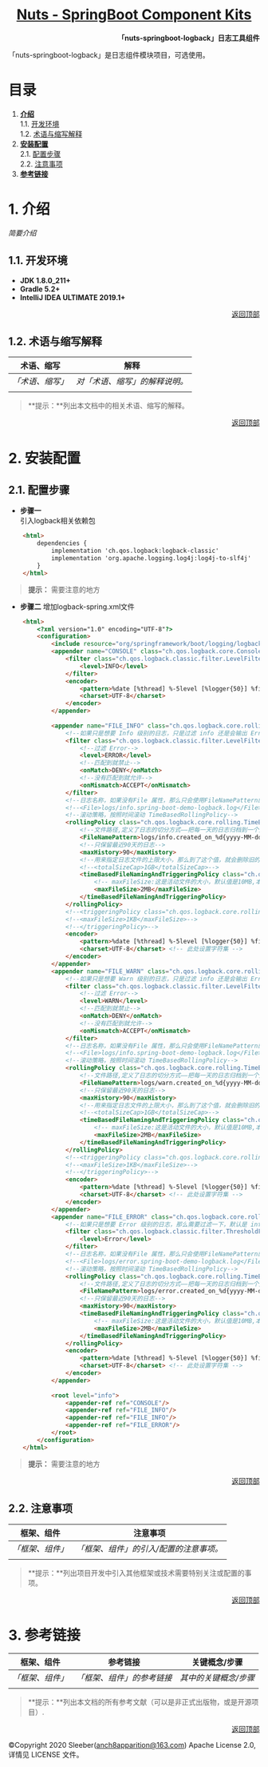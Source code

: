 <h1 align="center"><a href="README.md">Nuts - SpringBoot Component Kits</a></h1>  

**<p align="right">「nuts-springboot-logback」日志工具组件</p>**
「nuts-springboot-logback」是日志组件模块项目，可选使用。  
# <a id="nav">目录</a>

1. **[介绍](#info)**  
    1.1. [开发环境](#dev)  
    1.2. [术语与缩写解释](#word)
2. **[安装配置](#config)**  
    2.1. [配置步骤](#step)  
    2.2. [注意事项](#focus) 
3. **[参考链接](#ref)** 

# <a id="info">1. 介绍</a>
*简要介绍*    

## <a id="dev">1.1. 开发环境</a>  
- **JDK 1.8.0_211+**
- **Gradle 5.2+**
- **IntelliJ IDEA ULTIMATE 2019.1+**

<p align="right"><a href="#">返回顶部</a></p>  

## <a id="word">1.2. 术语与缩写解释</a>  
| 术语、缩写 | 解释 |
| --- | --- |
| *「术语、缩写」* | *对「术语、缩写」的解释说明。* |
| | |
> **提示：**列出本文档中的相关术语、缩写的解释。

<p align="right"><a href="#">返回顶部</a></p>  

# <a id="config">2. 安装配置</a>
## <a id="step">2.1. 配置步骤</a>  

+ **步骤一**  
    引入logback相关依赖包
```html
    <html>
        dependencies {
            implementation 'ch.qos.logback:logback-classic'
            implementation 'org.apache.logging.log4j:log4j-to-slf4j'
        }
    </html>
```  
> **提示：** 需要注意的地方  

+ **步骤二** 
    增加logback-spring.xml文件
```html
    <html>
        <?xml version="1.0" encoding="UTF-8"?>
        <configuration>
            <include resource="org/springframework/boot/logging/logback/defaults.xml"/>
            <appender name="CONSOLE" class="ch.qos.logback.core.ConsoleAppender">
                <filter class="ch.qos.logback.classic.filter.LevelFilter">
                    <level>INFO</level>
                </filter>
                <encoder>
                    <pattern>%date [%thread] %-5level [%logger{50}] %file:%line - %msg%n</pattern>
                    <charset>UTF-8</charset>
                </encoder>
            </appender>
        
            <appender name="FILE_INFO" class="ch.qos.logback.core.rolling.RollingFileAppender">
                <!--如果只是想要 Info 级别的日志，只是过滤 info 还是会输出 Error 日志，因为 Error 的级别高， 所以我们使用下面的策略，可以避免输出 Error 的日志-->
                <filter class="ch.qos.logback.classic.filter.LevelFilter">
                    <!--过滤 Error-->
                    <level>ERROR</level>
                    <!--匹配到就禁止-->
                    <onMatch>DENY</onMatch>
                    <!--没有匹配到就允许-->
                    <onMismatch>ACCEPT</onMismatch>
                </filter>
                <!--日志名称，如果没有File 属性，那么只会使用FileNamePattern的文件路径规则如果同时有<File>和<FileNamePattern>，那么当天日志是<File>，明天会自动把今天的日志改名为今天的日期。即，<File> 的日志都是当天的。-->
                <!--<File>logs/info.spring-boot-demo-logback.log</File>-->
                <!--滚动策略，按照时间滚动 TimeBasedRollingPolicy-->
                <rollingPolicy class="ch.qos.logback.core.rolling.TimeBasedRollingPolicy">
                    <!--文件路径,定义了日志的切分方式——把每一天的日志归档到一个文件中,以防止日志填满整个磁盘空间-->
                    <FileNamePattern>logs/info.created_on_%d{yyyy-MM-dd}.part_%i.log</FileNamePattern>
                    <!--只保留最近90天的日志-->
                    <maxHistory>90</maxHistory>
                    <!--用来指定日志文件的上限大小，那么到了这个值，就会删除旧的日志-->
                    <!--<totalSizeCap>1GB</totalSizeCap>-->
                    <timeBasedFileNamingAndTriggeringPolicy class="ch.qos.logback.core.rolling.SizeAndTimeBasedFNATP">
                        <!-- maxFileSize:这是活动文件的大小，默认值是10MB,本篇设置为1KB，只是为了演示 -->
                        <maxFileSize>2MB</maxFileSize>
                    </timeBasedFileNamingAndTriggeringPolicy>
                </rollingPolicy>
                <!--<triggeringPolicy class="ch.qos.logback.core.rolling.SizeBasedTriggeringPolicy">-->
                <!--<maxFileSize>1KB</maxFileSize>-->
                <!--</triggeringPolicy>-->
                <encoder>
                    <pattern>%date [%thread] %-5level [%logger{50}] %file:%line - %msg%n</pattern>
                    <charset>UTF-8</charset> <!-- 此处设置字符集 -->
                </encoder>
            </appender>
            <appender name="FILE_WARN" class="ch.qos.logback.core.rolling.RollingFileAppender">
                <!--如果只是想要 Warn 级别的日志，只是过滤 info 还是会输出 Error 日志，因为 Error 的级别高， 所以我们使用下面的策略，可以避免输出 Error 的日志-->
                <filter class="ch.qos.logback.classic.filter.LevelFilter">
                    <!--过滤 Error-->
                    <level>WARN</level>
                    <!--匹配到就禁止-->
                    <onMatch>DENY</onMatch>
                    <!--没有匹配到就允许-->
                    <onMismatch>ACCEPT</onMismatch>
                </filter>
                <!--日志名称，如果没有File 属性，那么只会使用FileNamePattern的文件路径规则如果同时有<File>和<FileNamePattern>，那么当天日志是<File>，明天会自动把今天的日志改名为今天的日期。即，<File> 的日志都是当天的。-->
                <!--<File>logs/info.spring-boot-demo-logback.log</File>-->
                <!--滚动策略，按照时间滚动 TimeBasedRollingPolicy-->
                <rollingPolicy class="ch.qos.logback.core.rolling.TimeBasedRollingPolicy">
                    <!--文件路径,定义了日志的切分方式——把每一天的日志归档到一个文件中,以防止日志填满整个磁盘空间-->
                    <FileNamePattern>logs/warn.created_on_%d{yyyy-MM-dd}.part_%i.log</FileNamePattern>
                    <!--只保留最近90天的日志-->
                    <maxHistory>90</maxHistory>
                    <!--用来指定日志文件的上限大小，那么到了这个值，就会删除旧的日志-->
                    <!--<totalSizeCap>1GB</totalSizeCap>-->
                    <timeBasedFileNamingAndTriggeringPolicy class="ch.qos.logback.core.rolling.SizeAndTimeBasedFNATP">
                        <!-- maxFileSize:这是活动文件的大小，默认值是10MB,本篇设置为1KB，只是为了演示 -->
                        <maxFileSize>2MB</maxFileSize>
                    </timeBasedFileNamingAndTriggeringPolicy>
                </rollingPolicy>
                <!--<triggeringPolicy class="ch.qos.logback.core.rolling.SizeBasedTriggeringPolicy">-->
                <!--<maxFileSize>1KB</maxFileSize>-->
                <!--</triggeringPolicy>-->
                <encoder>
                    <pattern>%date [%thread] %-5level [%logger{50}] %file:%line - %msg%n</pattern>
                    <charset>UTF-8</charset> <!-- 此处设置字符集 -->
                </encoder>
            </appender>
            <appender name="FILE_ERROR" class="ch.qos.logback.core.rolling.RollingFileAppender">
                <!--如果只是想要 Error 级别的日志，那么需要过滤一下，默认是 info 级别的，ThresholdFilter-->
                <filter class="ch.qos.logback.classic.filter.ThresholdFilter">
                    <level>Error</level>
                </filter>
                <!--日志名称，如果没有File 属性，那么只会使用FileNamePattern的文件路径规则如果同时有<File>和<FileNamePattern>，那么当天日志是<File>，明天会自动把今天的日志改名为今天的日期。即，<File> 的日志都是当天的。-->
                <!--<File>logs/error.spring-boot-demo-logback.log</File>-->
                <!--滚动策略，按照时间滚动 TimeBasedRollingPolicy-->
                <rollingPolicy class="ch.qos.logback.core.rolling.TimeBasedRollingPolicy">
                    <!--文件路径,定义了日志的切分方式——把每一天的日志归档到一个文件中,以防止日志填满整个磁盘空间-->
                    <FileNamePattern>logs/error.created_on_%d{yyyy-MM-dd}.part_%i.log</FileNamePattern>
                    <!--只保留最近90天的日志-->
                    <maxHistory>90</maxHistory>
                    <timeBasedFileNamingAndTriggeringPolicy class="ch.qos.logback.core.rolling.SizeAndTimeBasedFNATP">
                        <!-- maxFileSize:这是活动文件的大小，默认值是10MB,本篇设置为1KB，只是为了演示 -->
                        <maxFileSize>2MB</maxFileSize>
                    </timeBasedFileNamingAndTriggeringPolicy>
                </rollingPolicy>
                <encoder>
                    <pattern>%date [%thread] %-5level [%logger{50}] %file:%line - %msg%n</pattern>
                    <charset>UTF-8</charset> <!-- 此处设置字符集 -->
                </encoder>
            </appender>
        
            <root level="info">
                <appender-ref ref="CONSOLE"/>
                <appender-ref ref="FILE_INFO"/>
                <appender-ref ref="FILE_INFO"/>
                <appender-ref ref="FILE_ERROR"/>
            </root>
        </configuration>
    </html>
```  
> **提示：** 需要注意的地方  


<p align="right"><a href="#">返回顶部</a></p>  

## <a id="focus">2.2. 注意事项</a>
| 框架、组件 | 注意事项 |
| --- | --- |
| *「框架、组件」* | *「框架、组件」的引入/配置的注意事项。* |
| | |

> **提示：**列出项目开发中引入其他框架或技术需要特别关注或配置的事项。

<p align="right"><a href="#">返回顶部</a></p>  

# <a id="ref">3. 参考链接</a>  
| 框架、组件 | 参考链接 | 关键概念/步骤 |
| --- | --- | --- |
| *「框架、组件」* | *「框架、组件」的参考链接* |  *其中的关键概念/步骤* |
| | | |

> **提示：**列出本文档的所有参考文献（可以是非正式出版物，或是开源项目）.  

<p align="right"><a href="#">返回顶部</a></p>  

&copy;Copyright 2020 Sleeber(anch8apparition@163.com) Apache License 2.0, 详情见 LICENSE 文件。
